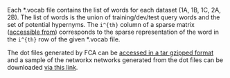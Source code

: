 Each \*.vocab file contains the list of words for each dataset (1A, 1B, 1C, 2A, 2B).
The list of words is the union of training/dev/test query words and the set of potential hypernyms.
The ``i^{th}`` column of a sparse matrix ([accessible from](http://rgai1.inf.u-szeged.hu/~berend/semeval2018_task9_matrices/)) corresponds to the sparse representation of the word in the ``i^{th}`` row of the given \*.vocab file.

The dot files generated by FCA can be [accessed in a tar gzipped format](http://rgai1.inf.u-szeged.hu/~berend/semeval2018_task9_fca/dots.tar.gz) and a sample of the networkx networks generated from the dot files can be downloaded [via this link](http://rgai1.inf.u-szeged.hu/~berend/semeval2018_task9_fca/gpickle/).
